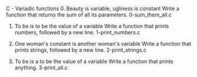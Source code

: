 C - Variadic functions
0. Beauty is variable, ugliness is constant
Write a function that returns the sum of all its parameters.
0-sum_them_all.c

1. To be is to be the value of a variable
Write a function that prints numbers, followed by a new line.
1-print_numbers.c

2. One woman's constant is another woman's variable
Write a function that prints strings, followed by a new line.
2-print_strings.c

3. To be is a to be the value of a variable
Write a function that prints anything.
3-print_all.c
